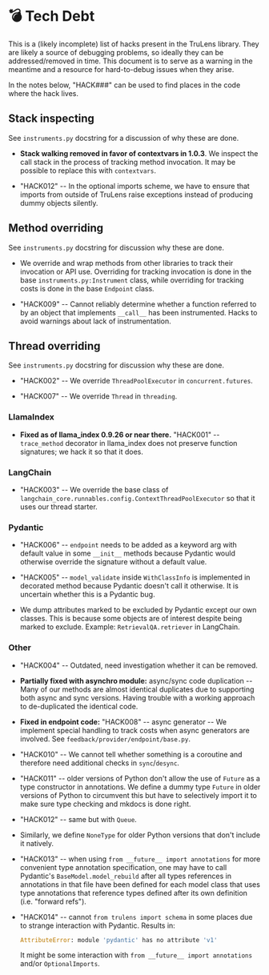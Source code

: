 # 💣 Tech Debt

This is a (likely incomplete) list of hacks present in the TruLens library.
They are likely a source of debugging problems, so ideally they can be
addressed/removed in time. This document is to serve as a warning in the
meantime and a resource for hard-to-debug issues when they arise.

In the notes below, "HACK###" can be used to find places in the code where the hack
lives.

## Stack inspecting

See `instruments.py` docstring for a discussion of why these are done.

- __Stack walking removed in favor of contextvars in 1.0.3__. We inspect the
  call stack in the process of tracking method invocation. It may be possible to
  replace this with `contextvars`.

- "HACK012" -- In the optional imports scheme, we have to ensure that imports
  from outside of TruLens raise exceptions instead of
  producing dummy objects silently.

## Method overriding

See `instruments.py` docstring for discussion why these are done.

- We override and wrap methods from other libraries to track their invocation or
  API use. Overriding for tracking invocation is done in the base
  `instruments.py:Instrument` class, while overriding for tracking costs is done in the base
  `Endpoint` class.

- "HACK009" -- Cannot reliably determine whether a function referred to by an
  object that implements `__call__` has been instrumented. Hacks to avoid
  warnings about lack of instrumentation.

## Thread overriding

See `instruments.py` docstring for discussion why these are done.

- "HACK002" -- We override `ThreadPoolExecutor` in `concurrent.futures`.

- "HACK007" -- We override `Thread` in `threading`.

### LlamaIndex

- __Fixed as of llama_index 0.9.26 or near there.__ "HACK001" -- `trace_method`
  decorator in llama_index does not preserve function signatures; we hack it so
  that it does.

### LangChain

- "HACK003" -- We override the base class of
  `langchain_core.runnables.config.ContextThreadPoolExecutor` so that it uses our
  thread starter.

### Pydantic

- "HACK006" -- `endpoint` needs to be added as a keyword arg with default value
  in some `__init__` methods because Pydantic would otherwise override the signature without a default value.

- "HACK005" -- `model_validate` inside `WithClassInfo` is implemented in
  decorated method because Pydantic doesn't call it otherwise. It is uncertain
  whether this is a Pydantic bug.

- We dump attributes marked to be excluded by Pydantic except our own classes.
  This is because some objects are of interest despite being marked to exclude.
  Example: `RetrievalQA.retriever` in LangChain.

### Other

- "HACK004" -- Outdated, need investigation whether it can be removed.

- __Partially fixed with asynchro module:__ async/sync code duplication -- Many
  of our methods are almost identical duplicates due to supporting both async
  and sync versions. Having trouble with a working approach to de-duplicated
  the identical code.

- __Fixed in endpoint code:__ "HACK008" -- async generator -- We implement special
  handling to track costs when async generators are involved. See
  `feedback/provider/endpoint/base.py`.

- "HACK010" -- We cannot tell whether something is a coroutine and therefore need additional
  checks in `sync`/`desync`.

- "HACK011" -- older versions of Python don't allow the use of `Future` as a type constructor
  in annotations. We define a dummy type `Future` in older versions of Python to
  circumvent this but have to selectively import it to make sure type checking
  and mkdocs is done right.

- "HACK012" -- same but with `Queue`.

- Similarly, we define `NoneType` for older Python versions that don't include it natively.

- "HACK013" -- when using `from __future__ import annotations` for more
  convenient type annotation specification, one may have to call Pydantic's
  `BaseModel.model_rebuild` after all types references in annotations in that file
  have been defined for each model class that uses type annotations that
  reference types defined after its own definition (i.e. "forward refs").

- "HACK014" -- cannot `from trulens import schema` in some places due to
  strange interaction with Pydantic. Results in:

    ```python
    AttributeError: module 'pydantic' has no attribute 'v1'
    ```

    It might be some interaction with `from __future__ import annotations` and/or
    `OptionalImports`.
